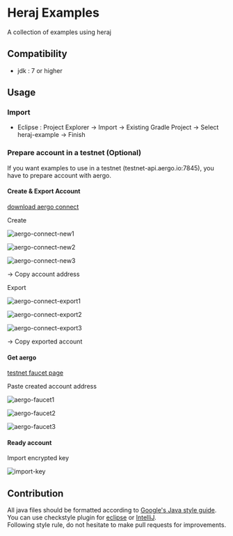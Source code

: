 # Heraj Examples

A collection of examples using heraj

## Compatibility

- jdk : 7 or higher

## Usage

### Import

- Eclipse : Project Explorer -> Import -> Existing Gradle Project -> Select heraj-example -> Finish

### Prepare account in a testnet (Optional)

If you want examples to use in a testnet (testnet-api.aergo.io:7845), you have to prepare account with aergo.

#### Create & Export Account

[download aergo connect](https://chrome.google.com/webstore/detail/aergo-connect/iopigoikekfcpcapjlkcdlokheickhpc)

Create

![aergo-connect-new1](./img/aergo-connect-new1.png)

![aergo-connect-new2](./img/aergo-connect-new2.png)

![aergo-connect-new3](./img/aergo-connect-new3.png)

-> Copy account address

Export

![aergo-connect-export1](./img/aergo-connect-export1.png)

![aergo-connect-export2](./img/aergo-connect-export2.png)

![aergo-connect-export3](./img/aergo-connect-export3.png)

-> Copy exported account

#### Get aergo

[testnet faucet page](https://faucet.aergoscan.io/)

Paste created account address

![aergo-faucet1](./img/aergo-faucet-1.png)

![aergo-faucet2](./img/aergo-faucet-2.png)

![aergo-faucet3](./img/aergo-faucet-3.png)

#### Ready account

Import encrypted key

![import-key](./img/import-key.png)

## Contribution

All java files should be formatted according to [Google's Java style guide](http://google.github.io/styleguide/javaguide.html).\
You can use checkstyle plugin for [eclipse](https://checkstyle.org/eclipse-cs/#!/) or [IntelliJ](https://plugins.jetbrains.com/plugin/1065-checkstyle-idea).\
Following style rule, do not hesitate to make pull requests for improvements.
